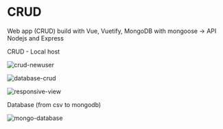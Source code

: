 # CRUD

Web app (CRUD) build with Vue, Vuetify,  MongoDB with mongoose -> API Nodejs and Express

CRUD - Local host


![crud-newuser](https://user-images.githubusercontent.com/63011887/172740633-3b81af10-ecc7-4726-bad3-b3c871f800ae.png)

 
![database-crud](https://user-images.githubusercontent.com/63011887/172740654-ccb4c740-665e-4c09-b5a8-69a45202bdab.png)

![responsive-view](https://user-images.githubusercontent.com/63011887/172740666-f5cb8031-8155-48fc-ab74-6809561fa7d8.png)

Database (from csv to mongodb)


![mongo-database](https://user-images.githubusercontent.com/63011887/172742420-9489d929-0deb-4869-b291-056026124176.png)
